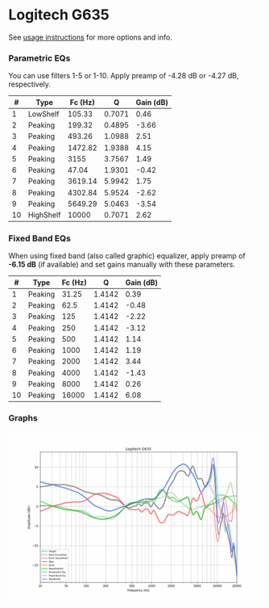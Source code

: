# Logitech G635
See [usage instructions](https://github.com/jaakkopasanen/AutoEq#usage) for more options and info.

### Parametric EQs
You can use filters 1-5 or 1-10. Apply preamp of -4.28 dB or -4.27 dB, respectively.

|   # | Type      |   Fc (Hz) |      Q |   Gain (dB) |
|-----|-----------|-----------|--------|-------------|
|   1 | LowShelf  |    105.33 | 0.7071 |        0.46 |
|   2 | Peaking   |    199.32 | 0.4895 |       -3.66 |
|   3 | Peaking   |    493.26 | 1.0988 |        2.51 |
|   4 | Peaking   |   1472.82 | 1.9388 |        4.15 |
|   5 | Peaking   |   3155    | 3.7567 |        1.49 |
|   6 | Peaking   |     47.04 | 1.9301 |       -0.42 |
|   7 | Peaking   |   3619.14 | 5.9942 |        1.75 |
|   8 | Peaking   |   4302.84 | 5.9524 |       -2.62 |
|   9 | Peaking   |   5649.29 | 5.0463 |       -3.54 |
|  10 | HighShelf |  10000    | 0.7071 |        2.62 |

### Fixed Band EQs
When using fixed band (also called graphic) equalizer, apply preamp of **-6.15 dB** (if available) and set gains manually with these parameters.

|   # | Type    |   Fc (Hz) |      Q |   Gain (dB) |
|-----|---------|-----------|--------|-------------|
|   1 | Peaking |     31.25 | 1.4142 |        0.39 |
|   2 | Peaking |     62.5  | 1.4142 |       -0.48 |
|   3 | Peaking |    125    | 1.4142 |       -2.22 |
|   4 | Peaking |    250    | 1.4142 |       -3.12 |
|   5 | Peaking |    500    | 1.4142 |        1.14 |
|   6 | Peaking |   1000    | 1.4142 |        1.19 |
|   7 | Peaking |   2000    | 1.4142 |        3.44 |
|   8 | Peaking |   4000    | 1.4142 |       -1.43 |
|   9 | Peaking |   8000    | 1.4142 |        0.26 |
|  10 | Peaking |  16000    | 1.4142 |        6.08 |

### Graphs
![](./Logitech%20G635.png)
